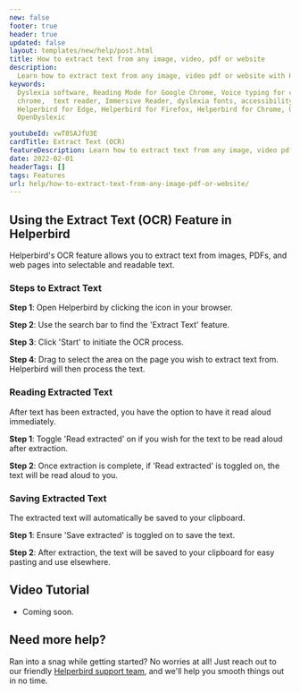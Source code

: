 ```yaml
---
new: false
footer: true
header: true
updated: false
layout: templates/new/help/post.html
title: How to extract text from any image, video, pdf or website
description:
  Learn how to extract text from any image, video pdf or website with Helperbirds OCR feature extension.
keywords:
  Dyslexia software, Reading Mode for Google Chrome, Voice typing for chrome, Text to speech for
  chrome,  text reader, Immersive Reader, dyslexia fonts, accessibility software, dyslexia software,
  Helperbird for Edge, Helperbird for Firefox, Helperbird for Chrome, Opendyslexic for Chrome,
  OpenDyslexic

youtubeId: vwT8SAJfU3E
cardTitle: Extract Text (OCR)
featureDescription: Learn how to extract text from any image, video pdf or website with Helperbirds OCR feature extension.
date: 2022-02-01
headerTags: []
tags: Features
url: help/how-to-extract-text-from-any-image-pdf-or-website/
---
```





## Using the Extract Text (OCR) Feature in Helperbird

Helperbird's OCR feature allows you to extract text from images, PDFs, and web pages into selectable and readable text.

### Steps to Extract Text

**Step 1**: Open Helperbird by clicking the icon in your browser.

**Step 2**: Use the search bar to find the 'Extract Text' feature.

**Step 3**: Click 'Start' to initiate the OCR process.

**Step 4**: Drag to select the area on the page you wish to extract text from. Helperbird will then process the text.

### Reading Extracted Text

After text has been extracted, you have the option to have it read aloud immediately.

**Step 1**: Toggle 'Read extracted' on if you wish for the text to be read aloud after extraction.

**Step 2**: Once extraction is complete, if 'Read extracted' is toggled on, the text will be read aloud to you.

### Saving Extracted Text

The extracted text will automatically be saved to your clipboard.

**Step 1**: Ensure 'Save extracted' is toggled on to save the text.

**Step 2**: After extraction, the text will be saved to your clipboard for easy pasting and use elsewhere.


## Video Tutorial

- Coming soon.

## Need more help?

Ran into a snag while getting started? No worries at all! Just reach out to our friendly [Helperbird support team](/support/), and we'll help you smooth things out in no time.



